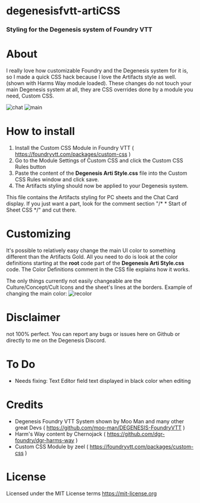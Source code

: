 # degenesisfvtt-artiCSS
### Styling for the Degenesis system of Foundry VTT

# About
I really love how customizable Foundry and the Degenesis system for it is, so I made a quick CSS hack because I love the Artifacts style as well. (shown with Harms Way module loaded). These changes do not touch your main Degenesis system at all, they are CSS overrides done by a module you need, Custom CSS.

![chat](https://user-images.githubusercontent.com/72170114/134515530-f8d89b3e-6de9-4d17-bdaa-64bc81652652.png)
![main](https://user-images.githubusercontent.com/72170114/134515544-d87a5dae-f057-4892-93bd-9b54d298ef92.png)

# How to install
1. Install the Custom CSS Module in Foundry VTT ( https://foundryvtt.com/packages/custom-css )
2. Go to the Module Settings of Custom CSS and click the Custom CSS Rules button
3. Paste the content of the **Degenesis Arti Style.css** file into the Custom CSS Rules window and click save.
4. The Artifacts styling should now be applied to your Degenesis system.

This file contains the Artifacts styling for PC sheets and the Chat Card display. If you just want a part, look for the comment section "/* * Start of Sheet CSS */" and cut there. 

# Customizing
It's possible to relatively easy change the main UI color to something different than the Artifacts Gold. All you need to do is look at the color definitions starting at the **root** code part of the **Degenesis Arti Style.css** code. The Color Definitions comment in the CSS file explains how it works.

The only things currently not easily changeable are the Culture/Concept/Cult Icons and the sheet's lines at the borders.
Example of changing the main color:
![recolor](https://user-images.githubusercontent.com/72170114/134515554-e4f8cdce-ef1f-424e-ba1d-71d216745c59.png)

# Disclaimer
not 100% perfect. You can report any bugs or issues here on Github or directly to me on the Degenesis Discord.

# To Do
- Needs fixing: Text Editor field text displayed in black color when editing 

# Credits
- Degenesis Foundry VTT System shown by Moo Man and many other great Devs ( https://github.com/moo-man/DEGENESIS-FoundryVTT )
- Harm's Way content by Chernojack ( https://github.com/dgr-foundry/dgr-harms-way )
- Custom CSS Module by zeel ( https://foundryvtt.com/packages/custom-css )

# License
Licensed under the MIT License terms https://mit-license.org
